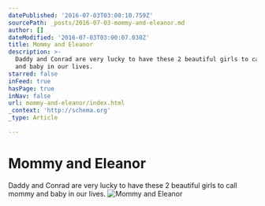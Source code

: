 ```yaml
---
datePublished: '2016-07-03T03:00:10.759Z'
sourcePath: _posts/2016-07-03-mommy-and-eleanor.md
author: []
dateModified: '2016-07-03T03:00:07.030Z'
title: Mommy and Eleanor
description: >-
  Daddy and Conrad are very lucky to have these 2 beautiful girls to call mommy
  and baby in our lives.
starred: false
inFeed: true
hasPage: true
inNav: false
url: mommy-and-eleanor/index.html
_context: 'http://schema.org'
_type: Article

---
```

# **Mommy and Eleanor**

Daddy and Conrad are very lucky to have these 2 beautiful girls to call mommy and baby in our lives.
![Mommy and Eleanor](https://s3-us-west-2.amazonaws.com/the-grid-img/p/cdb0d27a868cf8ef35bdc599c0a73c220f09bb28.jpg)